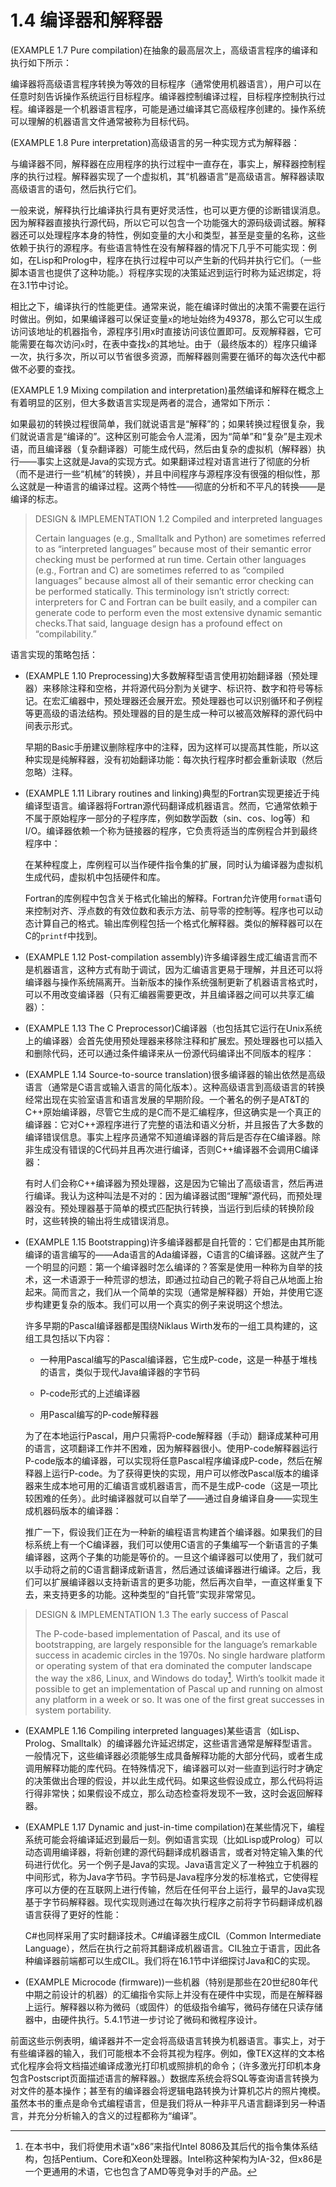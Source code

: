 # 1.4 编译器和解释器

(EXAMPLE 1.7 Pure compilation)在抽象的最高层次上，高级语言程序的编译和执行如下所示：

<!-- PICTURE -->

编译器将高级语言程序转换为等效的目标程序（通常使用机器语言），用户可以在任意时刻告诉操作系统运行目标程序。编译器控制编译过程，目标程序控制执行过程。编译器是一个机器语言程序，可能是通过编译其它高级程序创建的。操作系统可以理解的机器语言文件通常被称为目标代码。

(EXAMPLE 1.8 Pure interpretation)高级语言的另一种实现方式为解释器：

<!-- PICTURE -->

与编译器不同，解释器在应用程序的执行过程中一直存在，事实上，解释器控制程序的执行过程。解释器实现了一个虚拟机，其“机器语言”是高级语言。解释器读取高级语言的语句，然后执行它们。

一般来说，解释执行比编译执行具有更好灵活性，也可以更方便的诊断错误消息。因为解释器直接执行源代码，所以它可以包含一个功能强大的源码级调试器。解释器还可以处理程序本身的特性，例如变量的大小和类型，甚至是变量的名称，这些依赖于执行的源程序。有些语言特性在没有解释器的情况下几乎不可能实现：例如，在Lisp和Prolog中，程序在执行过程中可以产生新的代码并执行它们。（一些脚本语言也提供了这种功能。）将程序实现的决策延迟到运行时称为延迟绑定，将在3.1节中讨论。

相比之下，编译执行的性能更佳。通常来说，能在编译时做出的决策不需要在运行时做出。例如，如果编译器可以保证变量`x`的地址始终为49378，那么它可以生成访问该地址的机器指令，源程序引用x时直接访问该位置即可。反观解释器，它可能需要在每次访问`x`时，在表中查找`x`的其地址。由于（最终版本的）程序只编译一次，执行多次，所以可以节省很多资源，而解释器则需要在循环的每次迭代中都做不必要的查找。

(EXAMPLE 1.9 Mixing compilation and interpretation)虽然编译和解释在概念上有着明显的区别，但大多数语言实现是两者的混合，通常如下所示：

<!-- PICTURE -->

如果最初的转换过程很简单，我们就说语言是“解释”的；如果转换过程很复杂，我们就说语言是“编译的”。这种区别可能会令人混淆，因为“简单”和“复杂”是主观术语，而且编译器（复杂翻译器）可能生成代码，然后由复杂的虚拟机（解释器）执行——事实上这就是Java的实现方式。如果翻译过程对语言进行了彻底的分析（而不是进行一些“机械”的转换），并且中间程序与源程序没有很强的相似性，那么这就是一种语言的编译过程。这两个特性——彻底的分析和不平凡的转换——是编译的标志。

> DESIGN & IMPLEMENTATION 1.2 Compiled and interpreted languages
>
> Certain languages (e.g., Smalltalk and Python) are sometimes referred to as “interpreted languages” because most of their semantic error checking must be performed at run time. Certain other languages (e.g., Fortran and C) are sometimes referred to as “compiled languages” because almost all of their semantic error checking can be performed statically. This terminology isn’t strictly correct: interpreters for C and Fortran can be built easily, and a compiler can generate code to perform even the most extensive dynamic semantic checks.That said, language design has a profound effect on “compilability.”

语言实现的策略包括：

- (EXAMPLE 1.10 Preprocessing)大多数解释型语言使用初始翻译器（预处理器）来移除注释和空格，并将源代码分割为关键字、标识符、数字和符号等标记。在宏汇编器中，预处理器还会展开宏。预处理器也可以识别循环和子例程等更高级的语法结构。预处理器的目的是生成一种可以被高效解释的源代码中间表示形式。

    早期的Basic手册建议删除程序中的注释，因为这样可以提高其性能，所以这种实现是纯解释器，没有初始翻译功能：每次执行程序时都会重新读取（然后忽略）注释。

- (EXAMPLE 1.11 Library routines and linking)典型的Fortran实现更接近于纯编译型语言。编译器将Fortran源代码翻译成机器语言。然而，它通常依赖于不属于原始程序一部分的子程序库，例如数学函数（sin、cos、log等）和I/O。编译器依赖一个称为链接器的程序，它负责将适当的库例程合并到最终程序中：

    <!-- PICTURE -->

    在某种程度上，库例程可以当作硬件指令集的扩展，同时认为编译器为虚拟机生成代码，虚拟机中包括硬件和库。

    Fortran的库例程中包含关于格式化输出的解释。Fortran允许使用`format`语句来控制对齐、浮点数的有效位数和表示方法、前导零的控制等。程序也可以动态计算自己的格式。输出库例程包括一个格式化解释器。类似的解释器可以在C的`printf`中找到。

- (EXAMPLE 1.12 Post-compilation assembly)许多编译器生成汇编语言而不是机器语言，这种方式有助于调试，因为汇编语言更易于理解，并且还可以将编译器与操作系统隔离开。当新版本的操作系统强制更新了机器语言格式时，可以不用改变编译器（只有汇编器需要更改，并且编译器之间可以共享汇编器）：

    <!-- PCITURE -->

- (EXAMPLE 1.13 The C Preprocessor)C编译器（也包括其它运行在Unix系统上的编译器）会首先使用预处理器来移除注释和扩展宏。预处理器也可以插入和删除代码，还可以通过条件编译来从一份源代码编译出不同版本的程序：

    <!-- PICTURE -->

- (EXAMPLE 1.14 Source-to-source translation)很多编译器的输出依然是高级语言（通常是C语言或输入语言的简化版本）。这种高级语言到高级语言的转换经常出现在实验室语言和语言发展的早期阶段。一个著名的例子是AT&T的C++原始编译器，尽管它生成的是C而不是汇编程序，但这确实是一个真正的编译器：它对C++源程序进行了完整的语法和语义分析，并且报告了大多数的编译错误信息。事实上程序员通常不知道编译器的背后是否存在C编译器。除非生成没有错误的C代码并且再次进行编译，否则C++编译器不会调用C编译器：

    有时人们会称C++编译器为预处理器，这是因为它输出了高级语言，然后再进行编译。我认为这种叫法是不对的：因为编译器试图“理解”源代码，而预处理器没有。预处理器基于简单的模式匹配执行转换，当运行到后续的转换阶段时，这些转换的输出将生成错误消息。

- (EXAMPLE 1.15 Bootstrapping)许多编译器都是自托管的：它们都是由其所能编译的语言编写的——Ada语言的Ada编译器，C语言的C编译器。这就产生了一个明显的问题：第一个编译器时怎么编译的？答案是使用一种称为自举的技术，这一术语源于一种荒谬的想法，即通过拉动自己的靴子将自己从地面上抬起来。简而言之，我们从一个简单的实现（通常是解释器）开始，并使用它逐步构建更复杂的版本。我们可以用一个真实的例子来说明这个想法。

    许多早期的Pascal编译器都是围绕Niklaus Wirth发布的一组工具构建的，这组工具包括以下内容：

    - 一种用Pascal编写的Pascal编译器，它生成P-code，这是一种基于堆栈的语言，类似于现代Java编译器的字节码

    - P-code形式的上述编译器

    - 用Pascal编写的P-code解释器

    为了在本地运行Pascal，用户只需将P-code解释器（手动）翻译成某种可用的语言，这项翻译工作并不困难，因为解释器很小。使用P-code解释器运行P-code版本的编译器，可以实现将任意Pascal程序编译成P-code，然后在解释器上运行P-code。为了获得更快的实现，用户可以修改Pascal版本的编译器来生成本地可用的汇编语言或机器语言，而不是生成P-code（这是一项比较困难的任务）。此时编译器就可以自举了——通过自身编译自身——实现生成机器码版本的编译器：

    推广一下，假设我们正在为一种新的编程语言构建首个编译器。如果我们的目标系统上有一个C编译器，我们可以使用C语言的子集编写一个新语言的子集编译器，这两个子集的功能是等价的。一旦这个编译器可以使用了，我们就可以手动将之前的C语言翻译成新语言，然后通过该编译器进行编译。之后，我们可以扩展编译器以支持新语言的更多功能，然后再次自举，一直这样重复下去，来支持更多的功能。这种类型的“自托管”实现非常常见。

> DESIGN & IMPLEMENTATION 1.3 The early success of Pascal
>
>The P-code-based implementation of Pascal, and its use of bootstrapping, are largely responsible for the language’s remarkable success in academic circles in the 1970s. No single hardware platform or operating system of that era dominated the computer landscape the way the x86, Linux, and Windows do today[^8]. Wirth’s toolkit made it possible to get an implementation of Pascal up and running on almost any platform in a week or so. It was one of the first great successes in system portability.

- (EXAMPLE 1.16 Compiling interpreted languages)某些语言（如Lisp、Prolog、Smalltalk）的编译器允许延迟绑定，这些语言通常是解释型语言。一般情况下，这些编译器必须能够生成具备解释功能的大部分代码，或者生成调用解释功能的库代码。在特殊情况下，编译器可以对一些直到运行时才确定的决策做出合理的假设，并以此生成代码。如果这些假设成立，那么代码将运行得非常快；如果假设不成立，那么动态检查将发现不一致，这时会返回解释器。

- (EXAMPLE 1.17 Dynamic and just-in-time compilation)在某些情况下，编程系统可能会将编译延迟到最后一刻。例如语言实现（比如Lisp或Prolog）可以动态调用编译器，将新创建的源代码翻译成机器语言，或者对特定输入集的代码进行优化。另一个例子是Java的实现。Java语言定义了一种独立于机器的中间形式，称为Java字节码。字节码是Java程序分发的标准格式，它使得程序可以方便的在互联网上进行传输，然后在任何平台上运行，最早的Java实现基于字节码解释器。现代实现则通过在每次执行程序之前将字节码翻译成机器语言获得了更好的性能：

    <!-- PICTURE -->

    C#也同样采用了实时翻译技术。C#编译器生成CIL（Common Intermediate Language），然后在执行之前将其翻译成机器语言。CIL独立于语言，因此各种编译器前端都可以生成CIL。我们将在16.1节中详细探讨Java和C的实现。

- (EXAMPLE Microcode (firmware))一些机器（特别是那些在20世纪80年代中期之前设计的机器）的汇编指令实际上并没有在硬件中实现，而是在解释器上运行。解释器以称为微码（或固件）的低级指令编写，微码存储在只读存储器中，由硬件执行。5.4.1节进一步讨论了微码和微程序设计。

前面这些示例表明，编译器并不一定会将高级语言转换为机器语言。事实上，对于有些编译器的输入，我们可能根本不会将其视为程序。例如，像TEX这样的文本格式化程序会将文档描述编译成激光打印机或照排机的命令；（许多激光打印机本身包含Postscript页面描述语言的解释器。）数据库系统会将SQL等查询语言转换为对文件的基本操作；甚至有的编译器会将逻辑电路转换为计算机芯片的照片掩模。虽然本书的重点是命令式编程语言，但是我们将从一种非平凡语言翻译到另一种语言，并充分分析输入的含义的过程都称为“编译”。

[^8]: 在本书中，我们将使用术语“x86”来指代Intel 8086及其后代的指令集体系结构，包括Pentium、Core和Xeon处理器。Intel称这种架构为IA-32，但x86是一个更通用的术语，它也包含了AMD等竞争对手的产品。
